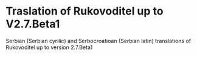 # Traslation of Rukovoditel up to V2.7.Beta1
Serbian (Serbian cyrilic) and Serbocroatioan (Serbian latin) translations of Rukovoditel up to version 2.7.Beta1


